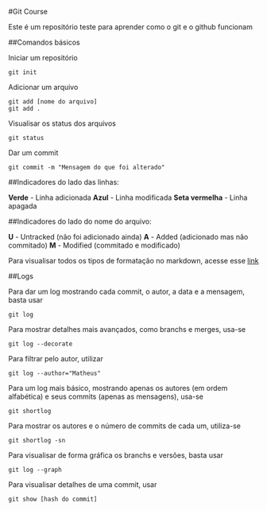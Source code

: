 #Git Course

Este é um repositório teste para aprender como o git e o github funcionam

##Comandos básicos

Iniciar um repositório
```
git init
```

Adicionar um arquivo
```
git add [nome do arquivo]
git add .
```

Visualisar os status dos arquivos
```
git status
```

Dar um commit 
```
git commit -m "Mensagem do que foi alterado"
```

##Indicadores do lado das linhas:

**Verde**         - Linha adicionada
**Azul**          - Linha modificada
**Seta vermelha** - Linha apagada

##Indicadores do lado do nome do arquivo:

**U** - Untracked (não foi adicionado ainda)
**A** - Added (adicionado mas não commitado)
**M** - Modified (commitado e modificado)

Para visualisar todos os tipos de formatação no markdown, acesse esse [link](https://help.github.com/en/github/writing-on-github/basic-writing-and-formatting-syntax)

##Logs

Para dar um log mostrando cada commit, o autor, a data e a mensagem, basta usar
```
git log
```

Para mostrar detalhes mais avançados, como branchs e merges, usa-se
```
git log --decorate
```

Para filtrar pelo autor, utilizar
```
git log --author="Matheus"
```

Para um log mais básico, mostrando apenas os autores (em ordem alfabética) e seus commits (apenas as mensagens), usa-se
```
git shortlog
```

Para mostrar os autores e o número de commits de cada um, utiliza-se
```
git shortlog -sn
```

Para visualisar de forma gráfica os branchs e versões, basta usar
```
git log --graph
```

Para visualisar detalhes de uma commit, usar
```
git show [hash do commit]
```